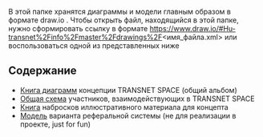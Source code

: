 В этой папке хранятся диаграммы и модели главным образом в формате draw.io . Чтобы открыть файл, находящийся в этой папке, нужно сформировать ссылку в формате 
https://www.draw.io/#Hu-transnet%2Finfo%2Fmaster%2Fdrawings%2F<имя_файла.xml> или воспользоваться одной из представленных ниже

## Содержание
- [Книга диаграмм](https://www.draw.io/#Hu-transnet%2Finfo%2Fmaster%2Fdrawings%2Fconcept-full.xml) концепции TRANSNET SPACE (общий альбом)
- [Общая схема](https://www.draw.io/#Hu-transnet%2Finfo%2Fmaster%2Fdrawings%2Fconcept-parties.xml) участников, взаимодействующих в TRANSNET SPACE
- [Книга](https://www.draw.io/#Hu-transnet%2Finfo%2Fmaster%2Fdrawings%2Fconcept-slide-art.xml) набросков иллюстративного материала для концепта
- [Модель](https://www.draw.io/#Hu-transnet%2Finfo%2Fmaster%2Fdrawings%2Freferral-model-proposal.xml) варианта реферальной системы (не для реализации в проекте, just for fun)
